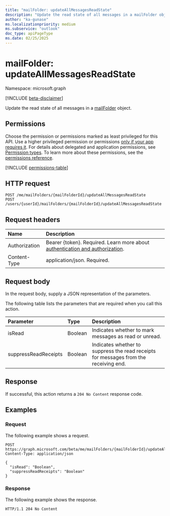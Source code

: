 ```yaml
---
title: "mailFolder: updateAllMessagesReadState"
description: "Update the read state of all messages in a mailFolder object."
author: "ka-gunase"
ms.localizationpriority: medium
ms.subservice: "outlook"
doc_type: apiPageType
ms.date: 02/25/2025
---
```


# mailFolder: updateAllMessagesReadState

Namespace: microsoft.graph

[!INCLUDE [beta-disclaimer](../../includes/beta-disclaimer.md)]

Update the read state of all messages in a [mailFolder](../resources/mailfolder.md) object.

## Permissions

Choose the permission or permissions marked as least privileged for this API. Use a higher privileged permission or permissions [only if your app requires it](/graph/permissions-overview#best-practices-for-using-microsoft-graph-permissions). For details about delegated and application permissions, see [Permission types](/graph/permissions-overview#permission-types). To learn more about these permissions, see the [permissions reference](/graph/permissions-reference).

<!-- {
  "blockType": "permissions",
  "name": "mailfolder-updateallmessagesreadstate-permissions"
}
-->
[!INCLUDE [permissions-table](../includes/permissions/mailfolder-updateallmessagesreadstate-permissions.md)]


## HTTP request

<!-- {
  "blockType": "ignored"
}
-->
``` http
POST /me/mailFolders/{mailFolderId}/updateAllMessagesReadState
POST /users/{userId}/mailFolders/{mailFolderId}/updateAllMessagesReadState
```

## Request headers

|Name|Description|
|:---|:---|
|Authorization|Bearer {token}. Required. Learn more about [authentication and authorization](/graph/auth/auth-concepts).|
|Content-Type|application/json. Required.|

## Request body

In the request body, supply a JSON representation of the parameters.

The following table lists the parameters that are required when you call this action.

|Parameter|Type|Description|
|:---|:---|:---|
|isRead|Boolean|Indicates whether to mark messages as read or unread.|
|suppressReadReceipts|Boolean|Indicates whether to suppress the read receipts for messages from the receiving end.|

## Response

If successful, this action returns a `204 No Content` response code.

## Examples

### Request

The following example shows a request.
<!-- {
  "blockType": "request",
  "name": "mailfolderthis.updateallmessagesreadstate"
}
-->
``` http
POST https://graph.microsoft.com/beta/me/mailFolders/{mailFolderId}/updateAllMessagesReadState
Content-Type: application/json

{
  "isRead": "Boolean",
  "suppressReadReceipts": "Boolean"
}
```

### Response

The following example shows the response.

<!-- {
  "blockType": "response",
  "truncated": true
}
-->
``` http
HTTP/1.1 204 No Content
```
